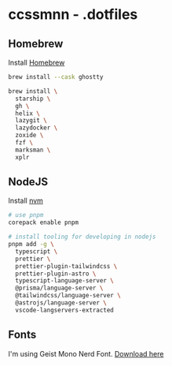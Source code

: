 # ccssmnn - .dotfiles

## Homebrew

Install [Homebrew](https://brew.sh)

```bash
brew install --cask ghostty

brew install \
  starship \
  gh \
  helix \
  lazygit \
  lazydocker \
  zoxide \
  fzf \
  marksman \
  xplr 
```

## NodeJS

Install [nvm](https://github.com/nvm-sh/nvm?tab=readme-ov-file#install--update-script)

```bash
# use pnpm
corepack enable pnpm

# install tooling for developing in nodejs
pnpm add -g \
  typescript \
  prettier \
  prettier-plugin-tailwindcss \
  prettier-plugin-astro \
  typescript-language-server \
  @prisma/language-server \
  @tailwindcss/language-server \
  @astrojs/language-server \
  vscode-langservers-extracted
```

## Fonts

I'm using Geist Mono Nerd Font. [Download here](https://www.nerdfonts.com/font-downloads)
